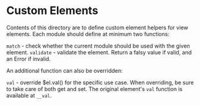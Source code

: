 # Custom Elements

Contents of this directory are to define custom element helpers
for view elements. Each module should define at minimum two functions:

`match` - check whether the current module should be used with the given element.
`validate` - validate the element. Return a falsy value if valid, and an Error
if invalid.

An additional function can also be overridden:

`val` - override $el.val() for the specific use case. When overriding, be sure
to take care of both get and set. The original element's `val` function is
available at `__val`.
